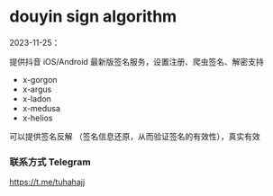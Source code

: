 
# douyin sign algorithm
2023-11-25：

提供抖音 iOS/Android 最新版签名服务，设置注册、爬虫签名、解密支持

- x-gorgon
- x-argus
- x-ladon
- x-medusa
- x-helios

可以提供签名反解 （签名信息还原，从而验证签名的有效性），真实有效

### 联系方式 Telegram
https://t.me/tuhahajj
